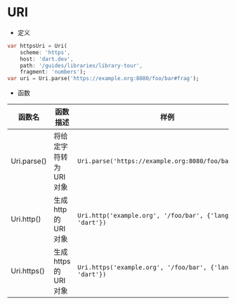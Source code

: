 # URI

- 定义

```dart
var httpsUri = Uri(
    scheme: 'https',
    host: 'dart.dev',
    path: '/guides/libraries/library-tour',
    fragment: 'numbers');
var uri = Uri.parse('https://example.org:8080/foo/bar#frag');
```

- 函数

| 函数名      | 函数描述              | 样例                                                     |
| ----------- | --------------------- | -------------------------------------------------------- |
| Uri.parse() | 将给定字符转为URI对象 | `Uri.parse('https://example.org:8080/foo/bar#frag')`     |
| Uri.http()  | 生成http的URI对象     | `Uri.http('example.org', '/foo/bar', {'lang': 'dart'})`  |
| Uri.https() | 生成https的URI对象    | `Uri.https('example.org', '/foo/bar', {'lang': 'dart'})` |
